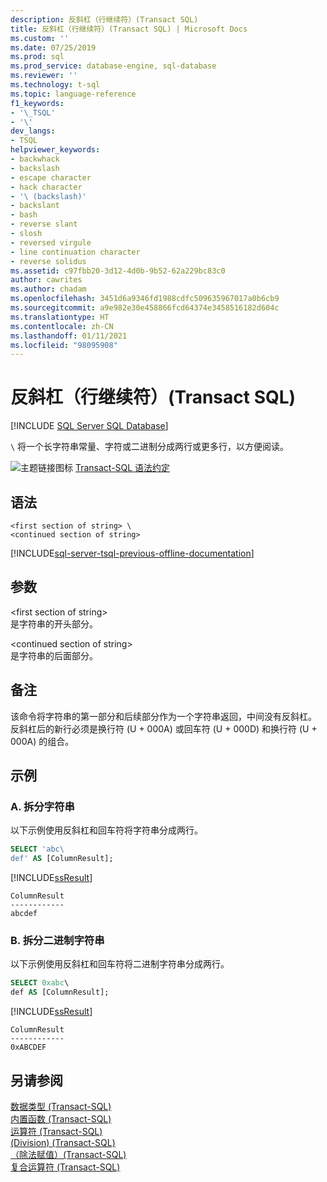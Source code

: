 ```yaml
---
description: 反斜杠（行继续符）(Transact SQL)
title: 反斜杠（行继续符）(Transact SQL) | Microsoft Docs
ms.custom: ''
ms.date: 07/25/2019
ms.prod: sql
ms.prod_service: database-engine, sql-database
ms.reviewer: ''
ms.technology: t-sql
ms.topic: language-reference
f1_keywords:
- '\_TSQL'
- '\'
dev_langs:
- TSQL
helpviewer_keywords:
- backwhack
- backslash
- escape character
- hack character
- '\ (backslash)'
- backslant
- bash
- reverse slant
- slosh
- reversed virgule
- line continuation character
- reverse solidus
ms.assetid: c97fbb20-3d12-4d0b-9b52-62a229bc83c0
author: cawrites
ms.author: chadam
ms.openlocfilehash: 3451d6a9346fd1988cdfc509635967017a0b6cb9
ms.sourcegitcommit: a9e982e30e458866fcd64374e3458516182d604c
ms.translationtype: HT
ms.contentlocale: zh-CN
ms.lasthandoff: 01/11/2021
ms.locfileid: "98095908"
---
```

# <a name="backslash-line-continuation-transact-sql"></a>反斜杠（行继续符）(Transact SQL)

[!INCLUDE [SQL Server SQL Database](../../includes/applies-to-version/sql-asdb.md)]

`\` 将一个长字符串常量、字符或二进制分成两行或更多行，以方便阅读。  
  
 ![主题链接图标](../../database-engine/configure-windows/media/topic-link.gif "“主题链接”图标") [Transact-SQL 语法约定](../../t-sql/language-elements/transact-sql-syntax-conventions-transact-sql.md)  
  
## <a name="syntax"></a>语法  
  
```syntaxsql  
<first section of string> \  
<continued section of string>  
```  
  
[!INCLUDE[sql-server-tsql-previous-offline-documentation](../../includes/sql-server-tsql-previous-offline-documentation.md)]

## <a name="arguments"></a>参数
 \<first section of string>  
 是字符串的开头部分。  
  
 \<continued section of string>  
 是字符串的后面部分。  
  
## <a name="remarks"></a>备注  
该命令将字符串的第一部分和后续部分作为一个字符串返回，中间没有反斜杠。 反斜杠后的新行必须是换行符 (U + 000A) 或回车符 (U + 000D) 和换行符 (U + 000A) 的组合。 

## <a name="examples"></a>示例  

### <a name="a-splitting-a-character-string"></a>A. 拆分字符串  

以下示例使用反斜杠和回车符将字符串分成两行。  
  
```sql  
SELECT 'abc\  
def' AS [ColumnResult];  
```  
  
 [!INCLUDE[ssResult](../../includes/ssresult-md.md)]  
  
 ```  
 ColumnResult  
 ------------  
 abcdef
 ```    

### <a name="b-splitting-a-binary-string"></a>B. 拆分二进制字符串  

以下示例使用反斜杠和回车符将二进制字符串分成两行。  

```sql  
SELECT 0xabc\
def AS [ColumnResult];  
```  
  
 [!INCLUDE[ssResult](../../includes/ssresult-md.md)]  
  
 ```  
 ColumnResult  
 ------------  
 0xABCDEF
 ```    

## <a name="see-also"></a>另请参阅  
 [数据类型 (Transact-SQL)](../../t-sql/data-types/data-types-transact-sql.md)   
 [内置函数 (Transact-SQL)](~/t-sql/functions/functions.md)   
 [运算符 (Transact-SQL)](../../t-sql/language-elements/operators-transact-sql.md)   
 [(Division) (Transact-SQL)](../../t-sql/language-elements/divide-transact-sql.md)   
 [（除法赋值）(Transact-SQL)](../../t-sql/language-elements/divide-equals-transact-sql.md)   
 [复合运算符 (Transact-SQL)](../../t-sql/language-elements/compound-operators-transact-sql.md)  
  
  
